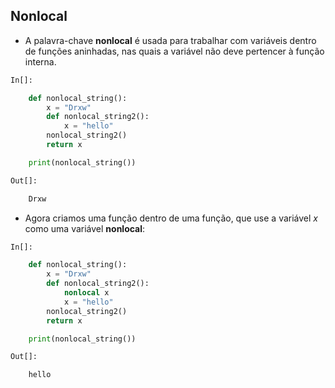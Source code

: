 ## Nonlocal

- A palavra-chave __nonlocal__ é usada para trabalhar com variáveis ​​dentro de funções aninhadas, nas quais a variável não deve pertencer à função interna.


```python
In[]:

    def nonlocal_string():
        x = "Drxw"
        def nonlocal_string2():
            x = "hello"
        nonlocal_string2() 
        return x

    print(nonlocal_string())

```
```Python
Out[]:

    Drxw
```

- Agora criamos uma função dentro de uma função, que use a variável *x* como uma variável __nonlocal__:

```python
In[]:

    def nonlocal_string():
        x = "Drxw"
        def nonlocal_string2():
            nonlocal x
            x = "hello"
        nonlocal_string2() 
        return x

    print(nonlocal_string())

```
```Python
Out[]:

    hello
```